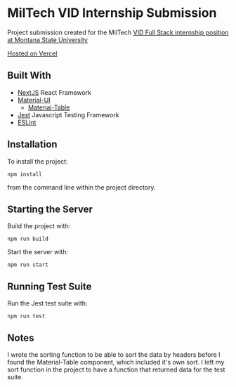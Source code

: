 # MilTech VID Internship Submission
Project submission created for the MilTech [VID Full Stack internship position at Montana State University](https://virtualindustryday.org/internship.html)

[Hosted on Vercel](https://miltech-nextjs.now.sh)

## Built With
* [NextJS](https://nextjs.org) React Framework
* [Material-UI](https://material-ui.com)
    - [Material-Table](https://material-table.com/)
* [Jest](https://jestjs.io) Javascript Testing Framework
* [ESLint](https://eslint.org)

## Installation
To install the project:
 
```
npm install
``` 
 
 from the command line within the project directory.
 
 ## Starting the Server
 
 Build the project with:
 
 ```npm run build```
 
 Start the server with:
 
 ```npm run start```
 
 ## Running Test Suite
 
 Run the Jest test suite with:
 
 ```npm run test```
 
 ## Notes
 
 I wrote the sorting function to be able to sort the data by headers before I found the Material-Table component, which 
 included it's own sort. I left my sort function in the project to have a function that returned data for the test suite.

